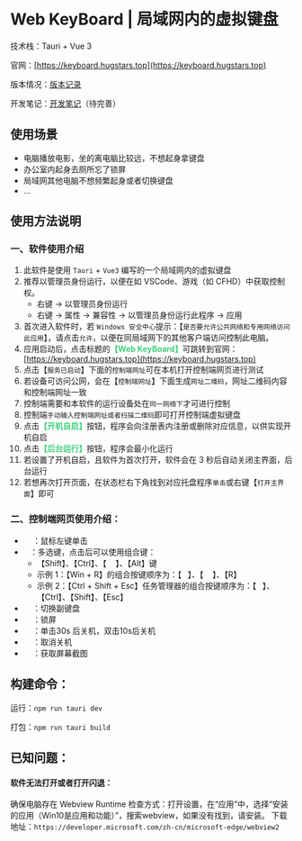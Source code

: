 # Web KeyBoard | 局域网内的虚拟键盘

技术栈：Tauri + Vue 3

官网：[https://keyboard.hugstars.top](https://keyboard.hugstars.top)

版本情况：[版本记录](./VERSION.md)

开发笔记：[开发笔记](./NOTE.md)（待完善）

## 使用场景

- 电脑播放电影，坐的离电脑比较远，不想起身拿键盘
- 办公室内起身去厕所忘了锁屏
- 局域网其他电脑不想频繁起身或者切换键盘
- ...

## 使用方法说明

### 一、软件使用介绍

1. 此软件是使用 `Tauri` + `Vue3` 编写的一个局域网内的虚拟键盘
2. 推荐以管理员身份运行，以便在如 VSCode、游戏（如 CFHD）中获取控制权。
   - 右键 → 以管理员身份运行
   - 右键 → 属性 → 兼容性 → 以管理员身份运行此程序 → 应用
3. 首次进入软件时，若 `Windows 安全中心`提示：【`是否要允许公共网络和专用网络访问此应用`】，请点击`允许`，以便在同局域网下的其他客户端访问控制此电脑。
4. 应用启动后，点击标题的<b style="color:#41CF7D">【Web KeyBoard】</b>可跳转到官网：[https://keyboard.hugstars.top](https://keyboard.hugstars.top)
5. 点击【`服务已启动`】下面的`控制端网址`可在本机打开控制端网页进行测试
6. 若设备可访问公网，会在【`控制端网址`】下面生成`网址二维码`，网址二维码内容和控制端网址一致
7. 控制端需要和本软件的运行设备处在`同一网络下`才可进行控制
8. 控制端`手动输入控制端网址或者扫描二维码`即可打开控制端虚拟键盘
9. 点击<b style="color:#41CF7D">【开机自启】</b>按钮，程序会向注册表内注册或删除对应信息，以供实现开机自启
10. 点击<b style="color:#41CF7D">【后台运行】</b>按钮，程序会最小化运行
11. 若设置了开机自启，且软件为首次打开，软件会在 3 秒后自动关闭主界面，后台运行
12. 若想再次打开页面，在状态栏右下角找到对应托盘程序`单击`或右键【`打开主界面`】即可

### 二、控制端网页使用介绍：

- <img src="https://github.com/HugStars/Web_Keyboard/assets/76810475/fbdb19f6-5ec5-44fa-b2cb-b005417a13aa" width="16px">：鼠标左键单击
- <img src="https://github.com/HugStars/Web_Keyboard/assets/76810475/f78d2a2e-c898-473c-98a5-622cc77e838e" height="11px">：多选键，点击后可以使用组合键：
  - 【Shift】、【Ctrl】、【<img src="https://github.com/HugStars/Web_Keyboard/assets/76810475/15f389be-8071-49c5-ab08-c360c8717394" width="16px">】、【Alt】键
  - 示例 1：【Win + R】的组合按键顺序为：【<img src="https://github.com/HugStars/Web_Keyboard/assets/76810475/f78d2a2e-c898-473c-98a5-622cc77e838e" height="11px">】、【<img src="https://github.com/HugStars/Web_Keyboard/assets/76810475/15f389be-8071-49c5-ab08-c360c8717394" width="16px">】、【R】
  - 示例 2：【Ctrl + Shift + Esc】任务管理器的组合按键顺序为：【<img src="https://github.com/HugStars/Web_Keyboard/assets/76810475/f78d2a2e-c898-473c-98a5-622cc77e838e" height="11px">】、【Ctrl】、【Shift】、【Esc】
- <img src="https://github.com/HugStars/Web_Keyboard/assets/76810475/bf164330-4bf0-4b0c-bf59-f935aabc1660" width="16px">：切换副键盘
- <img src="https://github.com/HugStars/Web_Keyboard/assets/76810475/38239afc-dba0-4de3-b409-102ad1769232" width="16px">：锁屏
- <img src="https://github.com/HugStars/Web_Keyboard/assets/76810475/cb124c8d-f522-4244-99ac-9be074d324bd" width="16px">：单击30s 后关机，双击10s后关机
- <img src="https://github.com/HugStars/Web_Keyboard/assets/76810475/3a729083-d60a-45db-a221-8a0c8d127efa" width="16px">：取消关机
- <img src="https://github.com/user-attachments/assets/d45a9087-cd6b-4ce3-b863-81a561ef1359" width="16px">：获取屏幕截图

## 构建命令：

运行：`npm run tauri dev`

打包：`npm run tauri build`

## 已知问题：

#### 软件无法打开或者打开闪退：
确保电脑存在 Webview Runtime
检查方式：打开设置，在“应用”中，选择“安装的应用（Win10是应用和功能）”，搜索webview，如果没有找到，请安装。
下载地址：`https://developer.microsoft.com/zh-cn/microsoft-edge/webview2`
